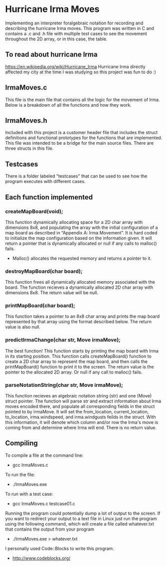 # Hurricane Irma Moves
Implementing an interpreter foralgebraic notation for recording and describing the hurricane Irma moves.
This program was written in C and contains a .c and .h file with multiple test cases to see the movement throughout the 2D array, or in this case, the table.

## To read about hurricane Irma
https://en.wikipedia.org/wiki/Hurricane_Irma
Hurricane Irma directly affected my city at the time I was studying so this project was fun to do :)

## IrmaMoves.c
This file is the main file that contains all the logic for the movement of Irma. Below is a breakdown of all the functions and how they work.

## IrmaMoves.h
Included with this project is a customer header file that includes the struct definitions and functional prototypes for the functions that are implemented.
This file was intended to be a bridge for the main source files.
There are three structs in this file.

## Testcases
There is a folder labeled "testcases" that can be used to see how the program executes with different cases.

## Each function implemented
### createMapBoard(void);
This function dynamically allocating space for a 2D char array with dimensions 8x8, and populating the array with the initial configuration of a map board as described in “Appendix A: Irma Movement”.  It is hard coded to initialize the map configuration based on the information given.
It will return a pointer that is dynamically allocated or null if any calls to malloc() fails.
- Malloc() allocates the requested memory and returns a pointer to it.

### destroyMapBoard(char board);
This function frees all dynamically allocated memory associated with the board. The function recieves a dynamically allocated 2D char array with dimensions 8x8.
The return value will be null.

### printMapBoard(char board);
This function takes a pointer to an 8x8 char array and prints the map board represented by that array using the format described below. 
The return value is also null.

### predictIrmaChange(char str, Move irmaMove);
The best function!
This function starts by printing the map board with Irma in its starting position. This function calls createMapBoard() function to create a 2D char array to represent the map board, and then calls the printMapBoard() function to print it to the screen.
The return value is the pointer to the allocated 2D array. Or null if any call to malloc() fails.

### parseNotationString(char str, Move irmaMove);
This function recieves an algebraic notation string (str) and one (Move) struct pointer. The function will parse str and extract information about Irma moves encoded there, and populate all corresponding fields in the struct pointed to by irmaMove.
It will set the from_location, current_location, to_location, irma.windspeed, and irma.windgusts feilds in the struct. With this information, it will denote which column and/or row the Irma's move is coming from and determine where Irma will end.
There is no return value.

## Compiling
To compile a file at the command line:
- gcc IrmaMoves.c

To run the file:
- ./IrmaMoves.exe

To run with a test case:
- gcc IrmaMoves.c testcase01.c

Running the program could potentially dump a lot of output to the screen. If you want to redirect your output to a text file in Linux just run the program using the following command, which will create a file called whatever.txt that contains the output from your program
- ./IrmaMoves.exe > whatever.txt

I personally used Code::Blocks to write this program.
- http://www.codeblocks.org/
